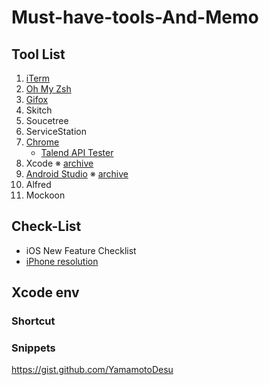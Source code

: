# Must-have-tools-And-Memo

## Tool List
1. [iTerm](https://iterm2.com/)
2. [Oh My Zsh](https://ohmyz.sh/)
3. [Gifox](https://gifox.io/) 
4. Skitch
5. Soucetree
6. ServiceStation
7. [Chrome](https://www.google.co.jp/chrome/?brand=AGAK&gclid=CjwKCAiA24SPBhB0EiwAjBgkhiXZh863fMju_CqqkkS3di-DvHSkZqgRdEj-0ut9ny8NWT5_Te27hxoCQigQAvD_BwE&gclsrc=aw.ds)
    * [Talend API Tester](https://chrome.google.com/webstore/detail/talend-api-tester-free-ed/aejoelaoggembcahagimdiliamlcdmfm?hl=ja)
8. Xcode
 ※ [archive](https://stackoverflow.com/questions/10335747/how-to-download-xcode-dmg-or-xip-file)
9. [Android Studio](https://developer.android.com/studio)
  ※ [archive](https://developer.android.com/studio/archive?hl=ja)
10. Alfred
11. Mockoon

## Check-List
* iOS New Feature Checklist
* [iPhone 
resolution](https://qiita.com/tomohisaota/items/f8857d01f328e34fb551)

## Xcode env
### Shortcut

### Snippets
https://gist.github.com/YamamotoDesu
